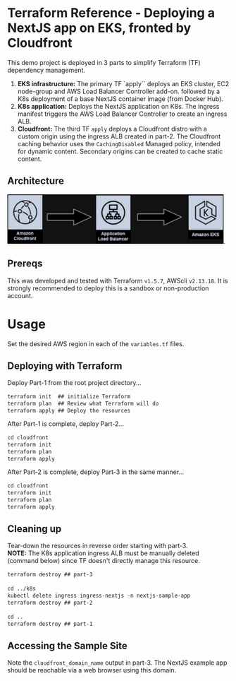 # Terraform Reference  - Deploying a NextJS app on EKS, fronted by Cloudfront 

This demo project is deployed in 3 parts to simplify Terraform (TF) dependency management.  
1) **EKS infrastructure:** The primary TF `apply`` deploys an EKS cluster, EC2 node-group and AWS Load Balancer Controller add-on. followed by a K8s deployment of a base NextJS container image (from Docker Hub).
2) **K8s application:** Deploys the NextJS application on K8s. The ingress manifest triggers the AWS Load Balancer Controller to create an ingress ALB. 
3) **Cloudfront:** The third TF `apply` deploys a Cloudfront distro with a custom origin using the ingress ALB created in part-2. The Cloudfront caching behavior uses the `CachingDisabled` Managed policy, intended for dynamic content. Secondary origins can be created to cache static content. 

## Architecture

![](./CF-ALB-EKS.png "Reference architecture").

## Prereqs

This was developed and tested with Terraform `v1.5.7`, AWScli `v2.13.18`. It is strongly recommended to deploy this is a sandbox or non-production account.

# Usage

Set the desired AWS region in each of the `variables.tf` files.

## Deploying with Terraform

Deploy Part-1 from the root project directory...
```
terraform init  ## initialize Terraform
terraform plan  ## Review what Terraform will do
terraform apply ## Deploy the resources
```

After Part-1 is complete, deploy Part-2...
```
cd cloudfront
terraform init
terraform plan
terraform apply
```
After Part-2 is complete, deploy Part-3 in the same manner...
```
cd cloudfront
terraform init
terraform plan
terraform apply
```
##  Cleaning up

Tear-down the resources in reverse order starting with part-3.  
**NOTE:** The K8s application ingress ALB must be manually deleted (command below) since TF doesn't directly manage this resource. 
```
terraform destroy ## part-3

cd ../k8s
kubectl delete ingress ingress-nextjs -n nextjs-sample-app
terraform destroy ## part-2

cd ..
terraform destroy ## part-1
```

## Accessing the Sample Site

Note the `cloudfront_domain_name` output in part-3.  The NextJS example app should be reachable via a web browser using this domain. 